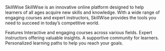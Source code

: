 SkillWise
SkillWise is an innovative online platform designed to help learners of all ages acquire new skills and knowledge. With a wide range of engaging courses and expert instructors, SkillWise provides the tools you need to succeed in today’s competitive world.

Features
Interactive and engaging courses across various fields.
Expert instructors offering valuable insights.
A supportive community for learners.
Personalized learning paths to help you reach your goals.
